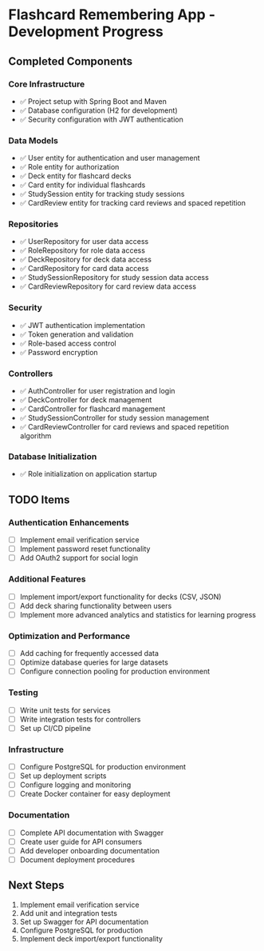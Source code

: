 # Flashcard Remembering App - Development Progress

## Completed Components

### Core Infrastructure

- ✅ Project setup with Spring Boot and Maven
- ✅ Database configuration (H2 for development)
- ✅ Security configuration with JWT authentication

### Data Models

- ✅ User entity for authentication and user management
- ✅ Role entity for authorization
- ✅ Deck entity for flashcard decks
- ✅ Card entity for individual flashcards
- ✅ StudySession entity for tracking study sessions
- ✅ CardReview entity for tracking card reviews and spaced repetition

### Repositories

- ✅ UserRepository for user data access
- ✅ RoleRepository for role data access
- ✅ DeckRepository for deck data access
- ✅ CardRepository for card data access
- ✅ StudySessionRepository for study session data access
- ✅ CardReviewRepository for card review data access

### Security

- ✅ JWT authentication implementation
- ✅ Token generation and validation
- ✅ Role-based access control
- ✅ Password encryption

### Controllers

- ✅ AuthController for user registration and login
- ✅ DeckController for deck management
- ✅ CardController for flashcard management
- ✅ StudySessionController for study session management
- ✅ CardReviewController for card reviews and spaced repetition algorithm

### Database Initialization

- ✅ Role initialization on application startup

## TODO Items

### Authentication Enhancements

- [ ] Implement email verification service
- [ ] Implement password reset functionality
- [ ] Add OAuth2 support for social login

### Additional Features

- [ ] Implement import/export functionality for decks (CSV, JSON)
- [ ] Add deck sharing functionality between users
- [ ] Implement more advanced analytics and statistics for learning progress

### Optimization and Performance

- [ ] Add caching for frequently accessed data
- [ ] Optimize database queries for large datasets
- [ ] Configure connection pooling for production environment

### Testing

- [ ] Write unit tests for services
- [ ] Write integration tests for controllers
- [ ] Set up CI/CD pipeline

### Infrastructure

- [ ] Configure PostgreSQL for production environment
- [ ] Set up deployment scripts
- [ ] Configure logging and monitoring
- [ ] Create Docker container for easy deployment

### Documentation

- [ ] Complete API documentation with Swagger
- [ ] Create user guide for API consumers
- [ ] Add developer onboarding documentation
- [ ] Document deployment procedures

## Next Steps

1. Implement email verification service
2. Add unit and integration tests
3. Set up Swagger for API documentation
4. Configure PostgreSQL for production
5. Implement deck import/export functionality
